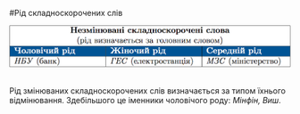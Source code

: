 #Рiд складноскорочених слiв


<div class="center">
<img src="../pics/5/6.png" width="700px" class="center"/>
</div>
<br>


Рiд змiнюваних складноскорочених слiв визначається за типом їхнього вiдмiнювання. Здебiльшого це iменники чоловiчого роду: <i>Мiнфiн, Виш</i>.